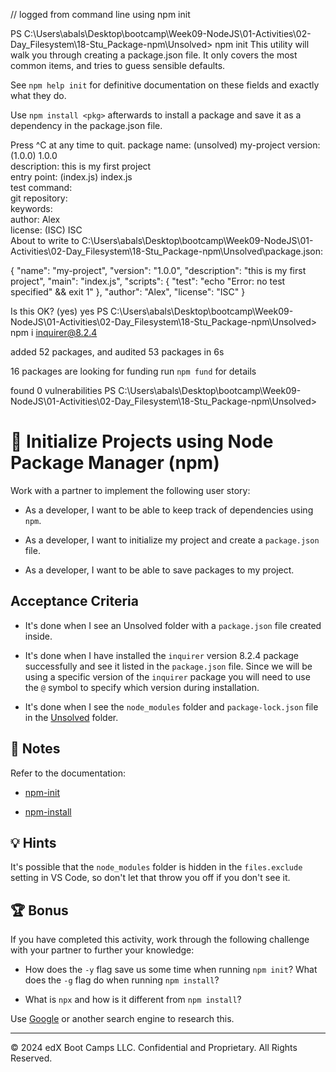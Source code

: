 // logged from command line using npm init

PS C:\Users\abals\Desktop\bootcamp\Week09-NodeJS\01-Activities\02-Day_Filesystem\18-Stu_Package-npm\Unsolved> npm init
This utility will walk you through creating a package.json file.
It only covers the most common items, and tries to guess sensible defaults.

See `npm help init` for definitive documentation on these fields
and exactly what they do.

Use `npm install <pkg>` afterwards to install a package and
save it as a dependency in the package.json file.

Press ^C at any time to quit.
package name: (unsolved) my-project
version: (1.0.0) 1.0.0                                                                                                                   
description: this is my first project                                                                                                    
entry point: (index.js) index.js                                                                                                         
test command:                                                                                                                            
git repository:                                                                                                                          
keywords:                                                                                                                                
author: Alex                                                                                                                             
license: (ISC) ISC                                                                                                                       
About to write to C:\Users\abals\Desktop\bootcamp\Week09-NodeJS\01-Activities\02-Day_Filesystem\18-Stu_Package-npm\Unsolved\package.json:

{
  "name": "my-project",
  "version": "1.0.0",
  "description": "this is my first project",
  "main": "index.js",
  "scripts": {
    "test": "echo \"Error: no test specified\" && exit 1"
  },
  "author": "Alex",
  "license": "ISC"
}


Is this OK? (yes) yes
PS C:\Users\abals\Desktop\bootcamp\Week09-NodeJS\01-Activities\02-Day_Filesystem\18-Stu_Package-npm\Unsolved> npm i inquirer@8.2.4

added 52 packages, and audited 53 packages in 6s

16 packages are looking for funding
  run `npm fund` for details

found 0 vulnerabilities
PS C:\Users\abals\Desktop\bootcamp\Week09-NodeJS\01-Activities\02-Day_Filesystem\18-Stu_Package-npm\Unsolved> 




# 📖 Initialize Projects using Node Package Manager (npm)

Work with a partner to implement the following user story:

* As a developer, I want to be able to keep track of dependencies using `npm`.

* As a developer, I want to initialize my project and create a `package.json` file.

* As a developer, I want to be able to save packages to my project.

## Acceptance Criteria

* It's done when I see an Unsolved folder with a `package.json` file created inside.

* It's done when I have installed the `inquirer` version 8.2.4 package successfully and see it listed in the `package.json` file. Since we will be using a specific version of the `inquirer` package you will need to use the `@` symbol to specify which version during installation.

* It's done when I see the `node_modules` folder and `package-lock.json` file in the [Unsolved](./Unsolved/) folder.

## 📝 Notes

Refer to the documentation:

* [npm-init](https://docs.npmjs.com/cli/v6/commands/npm-init)

* [npm-install](https://docs.npmjs.com/cli/v6/commands/npm-install)

## 💡 Hints

It's possible that the `node_modules` folder is hidden in the `files.exclude` setting in VS Code, so don't let that throw you off if you don't see it.

## 🏆 Bonus

If you have completed this activity, work through the following challenge with your partner to further your knowledge:

* How does the `-y` flag save us some time when running `npm init`? What does the `-g` flag do when running `npm install`?

* What is `npx` and how is it different from `npm install`?

Use [Google](https://www.google.com) or another search engine to research this.

---
© 2024 edX Boot Camps LLC. Confidential and Proprietary. All Rights Reserved.
